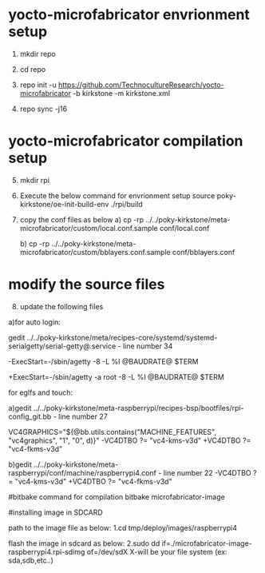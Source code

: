 # yocto-microfabricator envrionment setup

1. mkdir repo

2. cd repo

3. repo init -u https://github.com/TechnocultureResearch/yocto-microfabricator -b kirkstone -m kirkstone.xml

4. repo sync -j16

# yocto-microfabricator compilation setup

5. mkdir rpi

6. Execute the below command for envrionment setup
source poky-kirkstone/oe-init-build-env ./rpi/build

7. copy the conf files as below
   a) cp -rp ../../poky-kirkstone/meta-microfabricator/custom/local.conf.sample conf/local.conf 
   
   b) cp -rp ../../poky-kirkstone/meta-microfabricator/custom/bblayers.conf.sample conf/bblayers.conf 
   
# modify the source files

8. update the following files

a)for auto login:

gedit ../../poky-kirkstone/meta/recipes-core/systemd/systemd-serialgetty/serial-getty@.service - line number 34

-ExecStart=-/sbin/agetty -8 -L %I @BAUDRATE@ $TERM

+ExecStart=-/sbin/agetty -a root -8 -L %I @BAUDRATE@ $TERM

for eglfs and touch:

a)gedit ../../poky-kirkstone/meta-raspberrypi/recipes-bsp/bootfiles/rpi-config_git.bb - line number 27

 VC4GRAPHICS="${@bb.utils.contains("MACHINE_FEATURES", "vc4graphics", "1", "0", d)}"
-VC4DTBO ?= "vc4-kms-v3d"
+VC4DTBO ?= "vc4-fkms-v3d"


b)gedit ../../poky-kirkstone/meta-raspberrypi/conf/machine/raspberrypi4.conf - line number 22
-VC4DTBO ?= "vc4-kms-v3d"
+VC4DTBO ?= "vc4-fkms-v3d"


#bitbake command for compilation
bitbake microfabricator-image

#installing image in SDCARD

path to the image file as below:
1.cd tmp/deploy/images/raspberrypi4

flash the image in sdcard as below:
2.sudo dd if=./microfabricator-image-raspberrypi4.rpi-sdimg of=/dev/sdX X-will be your file system (ex: sda,sdb,etc..)

